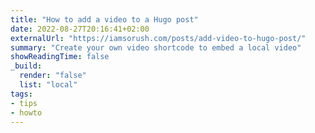 ```yaml
---
title: "How to add a video to a Hugo post"
date: 2022-08-27T20:16:41+02:00
externalUrl: "https://iamsorush.com/posts/add-video-to-hugo-post/"
summary: "Create your own video shortcode to embed a local video"
showReadingTime: false
_build:
  render: "false"
  list: "local"
tags:
- tips
- howto
---
```

